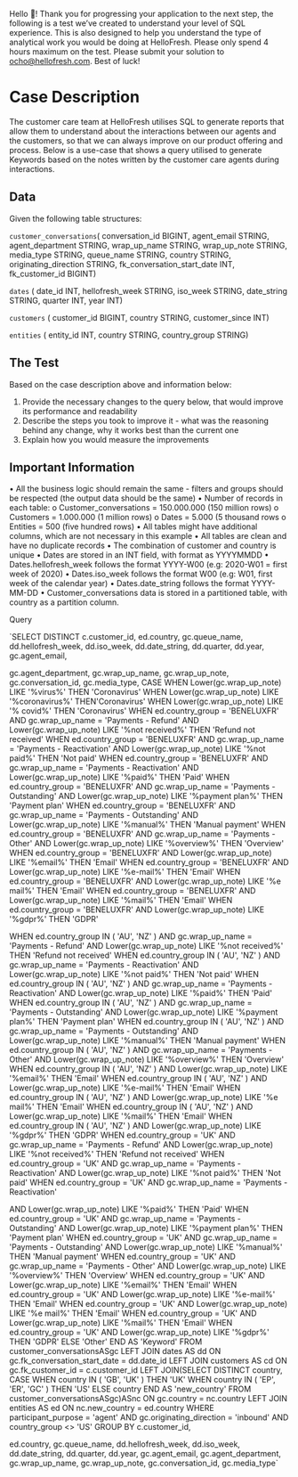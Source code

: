 Hello 👋!
Thank you for progressing your application to the next step, the following is a test we’ve created to understand your level of SQL experience. This is also designed to help you understand the type of analytical work you would be doing at HelloFresh.
Please only spend 4 hours maximum on the test. Please submit your solution to ocho@hellofresh.com. Best of luck!

# Case Description
The customer care team at HelloFresh utilises SQL to generate reports that allow them to understand about the interactions between our agents and the customers, so that we can always improve on our product offering and process. Below is a use-case that shows a query utilised to generate Keywords based on the notes written by the customer care agents during interactions.

## Data
Given the following table structures:

`customer_conversations`(
conversation_id BIGINT,
agent_email STRING,
agent_department STRING,
wrap_up_name STRING,
wrap_up_note STRING,
media_type STRING,
queue_name STRING,
country STRING,
originating_direction STRING,
fk_conversation_start_date INT,
fk_customer_id BIGINT)

`dates` (
date_id INT,
hellofresh_week STRING,
iso_week STRING,
date_string STRING,
quarter INT,
year INT)

`customers` (
customer_id BIGINT,
country STRING,
customer_since INT)

`entities` (
entity_id INT,
country STRING, country_group STRING)

## The Test
Based on the case description above and information below:

1. Provide the necessary changes to the query below, that would improve its performance and readability
2. Describe the steps you took to improve it - what was the reasoning behind any change, why it works best than the current one
3. Explain how you would measure the improvements

## Important Information
• All the business logic should remain the same - filters and groups should be respected (the output data should be the same)
• Number of records in each table:
  o Customer_conversations = 150.000.000 (150 million rows) o Customers = 1.000.000 (1 million rows)
  o Dates = 5.000 (5 thousand rows
  o Entities = 500 (five hundred rows)
• All tables might have additional columns, which are not necessary in this example
• All tables are clean and have no duplicate records
• The combination of customer and country is unique
• Dates are stored in an INT field, with format as YYYYMMDD
• Dates.hellofresh_week follows the format YYYY-W00 (e.g: 2020-W01 = first week of 2020)
• Dates.iso_week follows the format W00 (e.g: W01, first week of the calendar year)
• Dates.date_string follows the format YYYY-MM-DD
• Customer_conversations data is stored in a partitioned table, with country as a partition column.

Query

`SELECT DISTINCT c.customer_id, ed.country,
gc.queue_name, dd.hellofresh_week, dd.iso_week, dd.date_string, dd.quarter,
dd.year, gc.agent_email,

gc.agent_department, gc.wrap_up_name, gc.wrap_up_note, gc.conversation_id, gc.media_type,
CASE
WHEN Lower(gc.wrap_up_note) LIKE '%virus%'
THEN 'Coronavirus'
WHEN Lower(gc.wrap_up_note) LIKE '%coronavirus%'
THEN'Coronavirus'
WHEN Lower(gc.wrap_up_note) LIKE '% covid%' THEN 'Coronavirus' WHEN ed.country_group = 'BENELUXFR'
AND gc.wrap_up_name = 'Payments - Refund'
AND Lower(gc.wrap_up_note) LIKE '%not received%' THEN 'Refund not received'
WHEN ed.country_group = 'BENELUXFR'
AND gc.wrap_up_name = 'Payments - Reactivation' AND Lower(gc.wrap_up_note) LIKE '%not paid%' THEN 'Not paid'
WHEN ed.country_group = 'BENELUXFR'
AND gc.wrap_up_name = 'Payments - Reactivation' AND Lower(gc.wrap_up_note) LIKE '%paid%' THEN 'Paid'
WHEN ed.country_group = 'BENELUXFR'
AND gc.wrap_up_name = 'Payments - Outstanding' AND Lower(gc.wrap_up_note) LIKE '%payment plan%'
THEN 'Payment plan'
WHEN ed.country_group = 'BENELUXFR'
AND gc.wrap_up_name = 'Payments - Outstanding' AND Lower(gc.wrap_up_note) LIKE '%manual%' THEN 'Manual payment'
WHEN ed.country_group = 'BENELUXFR'
AND gc.wrap_up_name = 'Payments - Other'
AND Lower(gc.wrap_up_note) LIKE '%overview%' THEN 'Overview'
WHEN ed.country_group = 'BENELUXFR'
AND Lower(gc.wrap_up_note) LIKE '%email%' THEN 'Email'
WHEN ed.country_group = 'BENELUXFR'
AND Lower(gc.wrap_up_note) LIKE '%e-mail%' THEN 'Email'
WHEN ed.country_group = 'BENELUXFR'
AND Lower(gc.wrap_up_note) LIKE '%e mail%' THEN 'Email'
WHEN ed.country_group = 'BENELUXFR'
AND Lower(gc.wrap_up_note) LIKE '%mail%' THEN 'Email'
WHEN ed.country_group = 'BENELUXFR'
AND Lower(gc.wrap_up_note) LIKE '%gdpr%' THEN 'GDPR'

WHEN ed.country_group IN ( 'AU', 'NZ' )
AND gc.wrap_up_name = 'Payments - Refund'
AND Lower(gc.wrap_up_note) LIKE '%not received%' THEN 'Refund not received'
WHEN ed.country_group IN ( 'AU', 'NZ' )
AND gc.wrap_up_name = 'Payments - Reactivation' AND Lower(gc.wrap_up_note) LIKE '%not paid%' THEN 'Not paid'
WHEN ed.country_group IN ( 'AU', 'NZ' )
AND gc.wrap_up_name = 'Payments - Reactivation' AND Lower(gc.wrap_up_note) LIKE '%paid%' THEN 'Paid'
WHEN ed.country_group IN ( 'AU', 'NZ' )
AND gc.wrap_up_name = 'Payments - Outstanding' AND Lower(gc.wrap_up_note) LIKE '%payment plan%'
THEN 'Payment plan'
WHEN ed.country_group IN ( 'AU', 'NZ' )
AND gc.wrap_up_name = 'Payments - Outstanding' AND Lower(gc.wrap_up_note) LIKE '%manual%'
THEN 'Manual payment'
WHEN ed.country_group IN ( 'AU', 'NZ' )
AND gc.wrap_up_name = 'Payments - Other'
AND Lower(gc.wrap_up_note) LIKE '%overview%' THEN 'Overview'
WHEN ed.country_group IN ( 'AU', 'NZ' )
AND Lower(gc.wrap_up_note) LIKE '%email%' THEN 'Email'
WHEN ed.country_group IN ( 'AU', 'NZ' )
AND Lower(gc.wrap_up_note) LIKE '%e-mail%' THEN 'Email'
WHEN ed.country_group IN ( 'AU', 'NZ' )
AND Lower(gc.wrap_up_note) LIKE '%e mail%' THEN 'Email'
WHEN ed.country_group IN ( 'AU', 'NZ' )
AND Lower(gc.wrap_up_note) LIKE '%mail%' THEN 'Email'
WHEN ed.country_group IN ( 'AU', 'NZ' )
AND Lower(gc.wrap_up_note) LIKE '%gdpr%' THEN 'GDPR'
WHEN ed.country_group = 'UK'
AND gc.wrap_up_name = 'Payments - Refund'
AND Lower(gc.wrap_up_note) LIKE '%not received%' THEN
'Refund not received'
WHEN ed.country_group = 'UK'
AND gc.wrap_up_name = 'Payments - Reactivation' AND Lower(gc.wrap_up_note) LIKE '%not paid%' THEN 'Not paid'
WHEN ed.country_group = 'UK'
AND gc.wrap_up_name = 'Payments - Reactivation'

AND Lower(gc.wrap_up_note) LIKE '%paid%'
THEN 'Paid'
WHEN ed.country_group = 'UK'
AND gc.wrap_up_name = 'Payments - Outstanding' AND Lower(gc.wrap_up_note) LIKE '%payment plan%' THEN 'Payment plan'
WHEN ed.country_group = 'UK'
AND gc.wrap_up_name = 'Payments - Outstanding' AND Lower(gc.wrap_up_note) LIKE '%manual%' THEN 'Manual payment'
WHEN ed.country_group = 'UK'
AND gc.wrap_up_name = 'Payments - Other'
AND Lower(gc.wrap_up_note) LIKE '%overview%' THEN 'Overview'
WHEN ed.country_group = 'UK'
AND Lower(gc.wrap_up_note) LIKE '%email%' THEN 'Email'
WHEN ed.country_group = 'UK'
AND Lower(gc.wrap_up_note) LIKE '%e-mail%' THEN 'Email'
WHEN ed.country_group = 'UK'
AND Lower(gc.wrap_up_note) LIKE '%e mail%' THEN 'Email'
WHEN ed.country_group = 'UK'
AND Lower(gc.wrap_up_note) LIKE '%mail%' THEN 'Email'
WHEN ed.country_group = 'UK'
AND Lower(gc.wrap_up_note) LIKE '%gdpr%' THEN 'GDPR'
ELSE 'Other' END AS 'Keyword'
FROM customer_conversationsASgc LEFT JOIN dates AS dd
ON gc.fk_conversation_start_date = dd.date_id LEFT JOIN customers AS cd
ON gc.fk_customer_id = c.customer_id
LEFT JOIN(SELECT DISTINCT country,
CASE
WHEN country IN ( 'GB', 'UK' ) THEN 'UK' WHEN country IN ( 'EP', 'ER', 'GC' ) THEN 'US' ELSE country
END AS 'new_country'
FROM customer_conversationsASgc)ASnc
ON gc.country = nc.country
LEFT JOIN entities AS ed
ON nc.new_country = ed.country
WHERE participant_purpose = 'agent'
AND gc.originating_direction = 'inbound' AND country_group <> 'US'
GROUP BY c.customer_id,

ed.country, gc.queue_name, dd.hellofresh_week, dd.iso_week, dd.date_string, dd.quarter,
dd.year, gc.agent_email, gc.agent_department, gc.wrap_up_name, gc.wrap_up_note, gc.conversation_id, gc.media_type`
